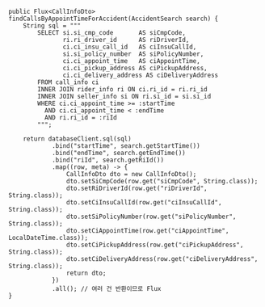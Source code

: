 
    public Flux<CallInfoDto> findCallsByAppointTimeForAccident(AccidentSearch search) {
        String sql = """
            SELECT si.si_cmp_code       AS siCmpCode,
                   ri.ri_driver_id      AS riDriverId,
                   ci.ci_insu_call_id   AS ciInsuCallId,
                   si.si_policy_number  AS siPolicyNumber,
                   ci.ci_appoint_time   AS ciAppointTime,
                   ci.ci_pickup_address AS ciPickupAddress,
                   ci.ci_delivery_address AS ciDeliveryAddress
            FROM call_info ci
            INNER JOIN rider_info ri ON ci.ri_id = ri.ri_id
            INNER JOIN seller_info si ON ri.si_id = si.si_id
            WHERE ci.ci_appoint_time >= :startTime
              AND ci.ci_appoint_time < :endTime
              AND ri.ri_id = :riId
            """;

        return databaseClient.sql(sql)
                .bind("startTime", search.getStartTime())
                .bind("endTime", search.getEndTime())
                .bind("riId", search.getRiId())
                .map((row, meta) -> {
                    CallInfoDto dto = new CallInfoDto();
                    dto.setSiCmpCode(row.get("siCmpCode", String.class));
                    dto.setRiDriverId(row.get("riDriverId", String.class));
                    dto.setCiInsuCallId(row.get("ciInsuCallId", String.class));
                    dto.setSiPolicyNumber(row.get("siPolicyNumber", String.class));
                    dto.setCiAppointTime(row.get("ciAppointTime", LocalDateTime.class));
                    dto.setCiPickupAddress(row.get("ciPickupAddress", String.class));
                    dto.setCiDeliveryAddress(row.get("ciDeliveryAddress", String.class));
                    return dto;
                })
                .all(); // 여러 건 반환이므로 Flux
    }
